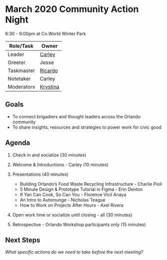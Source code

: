 # March 2020 Community Action Night
6:30 - 9:00pm at Co.World Winter Park

| Role/Task | Owner |
| --- | --- |
| Leader | [Carley](https://github.com/carleydiaz) |
| Greeter | Jesse |
| Taskmaster | [Ricardo](https://github.com/RicardoWilliams) |
| Notetaker | Carley |
| Moderators | [Krystina](https://github.com/kryskreative) |

## Goals
* To connect brigadiers and thought leaders across the Orlando community
* To share insights, resources and strategies to power work for civic good

## Agenda

1. Check in and socialize (30 minutes)

2. Welcome & Introductions - Carley (10 minutes)

3. Presentations (40 minutes)
    * Building Orlando’s Food Waste Recycling Infrastructure - Charlie Pioli
    * 5 Minute Design & Prototype Tutorial in Figma - Erin Denton
    * If Yan Can Cook, So Can You – Florence Vicil Anaya
    * An Intro to Automunge - Nicholas Teague
    * How to Work on Projects After Hours - Axel Rivera
    
4. Open work time or socialize until closing - all (30 minutes)
  
5. Retrospective - Orlando Workshop participants only (15 minutes)

## Next Steps
*What specific actions do we need to take before the next meeting?*
